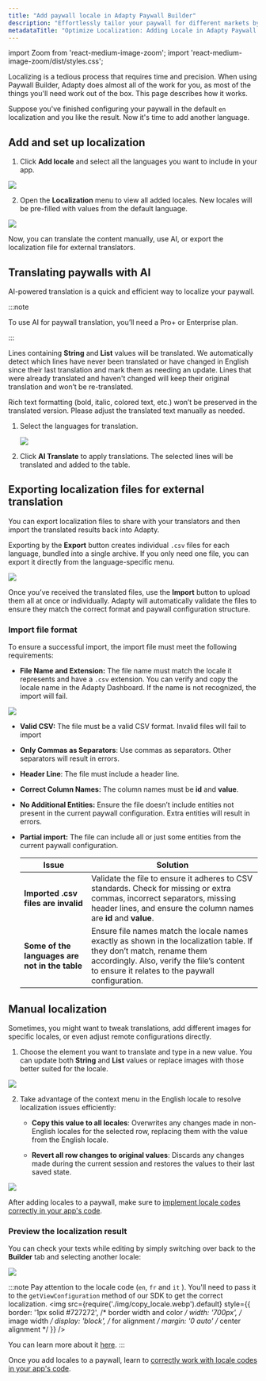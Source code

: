 ```yaml
---
title: "Add paywall locale in Adapty Paywall Builder"
description: "Effortlessly tailor your paywall for different markets by integrating locales within Adapty Paywall Builder. Learn how to enhance global reach and cater to specific regional needs"
metadataTitle: "Optimize Localization: Adding Locale in Adapty Paywall Builder"
---
```


import Zoom from 'react-medium-image-zoom';
import 'react-medium-image-zoom/dist/styles.css';

Localizing is a tedious process that requires time and precision. When using Paywall Builder, Adapty does almost all of the work for you, as most of the things you'll need work out of the box. This page describes how it works.

Suppose you've finished configuring your paywall in the default `en` localization and you like the result. Now it's time to add another language.

## Add and set up localization

1. Click **Add locale** and select all the languages you want to include in your app.



<Zoom>
  <img src={require('./img/add-PB-locale.webp').default}
  style={{
    border: '1px solid #727272', /* border width and color */
    width: '700px', /* image width */
    display: 'block', /* for alignment */
    margin: '0 auto' /* center alignment */
  }}
/>
</Zoom>

2. Open the **Localization** menu to view all added locales. New locales will be pre-filled with values from the default language.

<Zoom>
  <img src={require('./img/localization.webp').default}
  style={{
    border: '1px solid #727272', /* border width and color */
    width: '700px', /* image width */
    display: 'block', /* for alignment */
    margin: '0 auto' /* center alignment */
  }}
/>
</Zoom>

Now, you can translate the content manually, use AI, or export the localization file for external translators.

## Translating paywalls with AI

AI-powered translation is a quick and efficient way to localize your paywall.

:::note

To use AI for paywall translation, you’ll need a Pro+ or Enterprise plan.

:::

Lines containing **String** and **List** values will be translated. We automatically detect which lines have never been translated or have changed in English since their last translation and mark them as needing an update. Lines that were already translated and haven't changed will keep their original translation and won’t be re-translated.

Rich text formatting (bold, italic, colored text, etc.) won’t be preserved in the translated version. Please adjust the translated text manually as needed.

1. Select the languages for translation.

   <Zoom>
     <img src={require('./img/localization-table-language-PB.webp').default}
     style={{
       border: '1px solid #727272', /* border width and color */
       width: '700px', /* image width */
       display: 'block', /* for alignment */
       margin: '0 auto' /* center alignment */
     }}
   />
   </Zoom>

2. Click **AI Translate** to apply translations. The selected lines will be translated and added to the table.

## Exporting localization files for external translation

You can export localization files to share with your translators and then import the translated results back into Adapty.

Exporting by the **Export** button creates individual `.csv` files for each language, bundled into a single archive. If you only need one file, you can export it directly from the language-specific menu.

<Zoom>
  <img src={require('./img/localization-single-export-pb.webp').default}
  style={{
    border: '1px solid #727272', /* border width and color */
    width: '700px', /* image width */
    display: 'block', /* for alignment */
    margin: '0 auto' /* center alignment */
  }}
/>
</Zoom>

Once you’ve received the translated files, use the **Import** button to upload them all at once or individually. Adapty will automatically validate the files to ensure they match the correct format and paywall configuration structure.

### Import file format

To ensure a successful import, the import file must meet the following requirements:

- **File Name and Extension:**
  The file name must match the locale it represents and have a `.csv` extension. You can verify and copy the locale name in the Adapty Dashboard. If the name is not recognized, the import will fail.

<Zoom>
  <img src={require('./img/copy_locale.webp').default}
  style={{
    border: '1px solid #727272', /* border width and color */
    width: '700px', /* image width */
    display: 'block', /* for alignment */
    margin: '0 auto' /* center alignment */
  }}
/>
</Zoom>

- **Valid CSV:**
  The file must be a valid CSV format. Invalid files will fail to import

- **Only Commas as Separators**:
  Use commas as separators. Other separators will result in errors.

- **Header Line**:
  The file must include a header line.

- **Correct Column Names:**
  The column names must be **id** and **value**.

- **No Additional Entities:**
  Ensure the file doesn’t include entities not present in the current paywall configuration. Extra entities will result in errors.

- **Partial import:**
  The file can include all or just some entities from the current paywall configuration.

  | **Issue**                                      | **Solution**                                                 |
  | ---------------------------------------------- | ------------------------------------------------------------ |
  | **Imported .csv files are invalid**            | Validate the file to ensure it adheres to CSV standards. Check for missing or extra commas, incorrect separators, missing header lines, and ensure the column names are **id** and **value**. |
  | **Some of the languages are not in the table** | Ensure file names match the locale names exactly as shown in the localization table. If they don’t match, rename them accordingly. Also, verify the file’s content to ensure it relates to the paywall configuration. |

## Manual localization

Sometimes, you might want to tweak translations, add different images for specific locales, or even adjust remote configurations directly.

1. Choose the element you want to translate and type in a new value. You can update both **String** and **List** values or replace images with those better suited for the locale.



<Zoom>
  <img src={require('./img/pb_localization.webp').default}
  style={{
    border: '1px solid #727272', /* border width and color */
    width: '700px', /* image width */
    display: 'block', /* for alignment */
    margin: '0 auto' /* center alignment */
  }}
/>
</Zoom>



2. Take advantage of the context menu in the English locale to resolve localization issues efficiently:

   - **Copy this value to all locales**: Overwrites any changes made in non-English locales for the selected row, replacing them with the value from the English locale.

   - **Revert all row changes to original values**: Discards any changes made during the current session and restores the values to their last saved state.

<Zoom>
  <img src={require('./img/locale_options.webp').default}
  style={{
    border: '1px solid #727272', /* border width and color */
    width: '700px', /* image width */
    display: 'block', /* for alignment */
    margin: '0 auto' /* center alignment */
  }}
/>
</Zoom>

After adding locales to a paywall, make sure to [implement locale codes correctly in your app's code](localizations-and-locale-codes).

### Preview the localization result

You can check your texts while editing by simply switching over back to the **Builder** tab and selecting another locale:

<Zoom>
  <img src={require('./img/choose_localization.webp').default}
  style={{
    border: '1px solid #727272', /* border width and color */
    width: '700px', /* image width */
    display: 'block', /* for alignment */
    margin: '0 auto' /* center alignment */
  }}
/>
</Zoom>

:::note
Pay attention to the locale code (`en`, `fr` and `it` ). You'll need to pass it to the `getViewConfiguration` method of our SDK to get the correct localization.
<Zoom>
  <img src={require('./img/copy_locale.webp').default}
  style={{
    border: '1px solid #727272', /* border width and color */
    width: '700px', /* image width */
    display: 'block', /* for alignment */
    margin: '0 auto' /* center alignment */
  }}
/>
</Zoom>

You can learn more about it [here](get-pb-paywalls).
:::



Once you add locales to a paywall, learn to [correctly work with locale codes in your app's code](localizations-and-locale-codes).